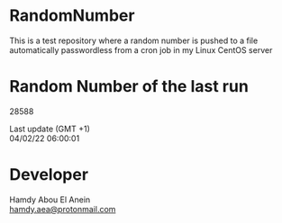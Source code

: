 # RandomNumber    
This is a test repository where a random number is pushed to a file automatically passwordless from a cron job in my Linux CentOS server    
# Random Number of the last run   
28588
      
Last update (GMT +1)    
04/02/22 06:00:01
# Developer    
Hamdy Abou El Anein   
hamdy.aea@protonmail.com
